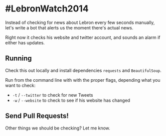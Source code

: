 # #LebronWatch2014

Instead of checking for news about Lebron every few seconds manually, let's write a bot that alerts us the moment there's actual news.

Right now it checks his website and twitter account, and sounds an alarm if either has updates.

## Running
Check this out locally and install dependencies `requests` and `BeautifulSoup`.

Run from the command line with with the proper flags, depending what you want to check:

* `-t` / `--twitter` to check for new Tweets
* `-w` / `--website` to check to see if his website has changed

## Send Pull Requests!
Other things we should be checking? Let me know.
